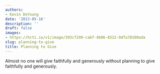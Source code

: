```yaml
---
authors:
- Kevin DeYoung
date: '2013-05-16'
description: ''
draft: false
images:
- https://hcti.io/v1/image/393cf299-cabf-4b06-8522-9dfa78100ada
slug: planning-to-give
title: Planning to Give
---
```


Almost no one will give faithfully and generously without planning to give faithfully and generously.
